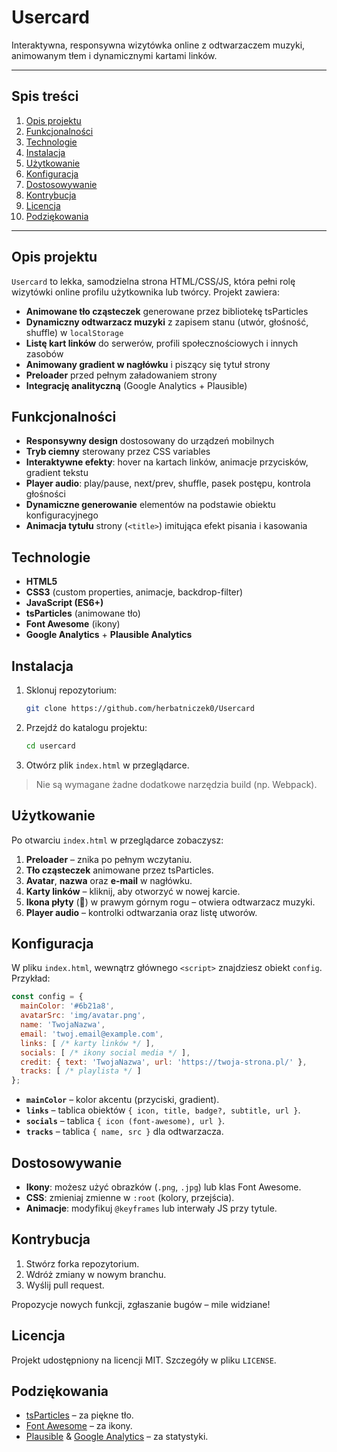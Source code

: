 # Usercard

Interaktywna, responsywna wizytówka online z odtwarzaczem muzyki, animowanym tłem i dynamicznymi kartami linków.

---

## Spis treści
1. [Opis projektu](#opis-projektu)
2. [Funkcjonalności](#funkcjonalności)
3. [Technologie](#technologie)
4. [Instalacja](#instalacja)
5. [Użytkowanie](#użytkowanie)
6. [Konfiguracja](#konfiguracja)
7. [Dostosowywanie](#dostosowywanie)
8. [Kontrybucja](#kontrybucja)
9. [Licencja](#licencja)
10. [Podziękowania](#podziękowania)

---

## Opis projektu

`Usercard` to lekka, samodzielna strona HTML/CSS/JS, która pełni rolę wizytówki online profilu użytkownika lub twórcy. Projekt zawiera:

- **Animowane tło cząsteczek** generowane przez bibliotekę tsParticles
- **Dynamiczny odtwarzacz muzyki** z zapisem stanu (utwór, głośność, shuffle) w `localStorage`
- **Listę kart linków** do serwerów, profili społecznościowych i innych zasobów
- **Animowany gradient w nagłówku** i piszący się tytuł strony
- **Preloader** przed pełnym załadowaniem strony
- **Integrację analityczną** (Google Analytics + Plausible)

## Funkcjonalności

- **Responsywny design** dostosowany do urządzeń mobilnych
- **Tryb ciemny** sterowany przez CSS variables
- **Interaktywne efekty**: hover na kartach linków, animacje przycisków, gradient tekstu
- **Player audio**: play/pause, next/prev, shuffle, pasek postępu, kontrola głośności
- **Dynamiczne generowanie** elementów na podstawie obiektu konfiguracyjnego
- **Animacja tytułu** strony (`<title>`) imitująca efekt pisania i kasowania

## Technologie

- **HTML5**
- **CSS3** (custom properties, animacje, backdrop-filter)
- **JavaScript (ES6+)**
- **tsParticles** (animowane tło)  
- **Font Awesome** (ikony)
- **Google Analytics** + **Plausible Analytics**

## Instalacja

1. Sklonuj repozytorium:
   ```bash
   git clone https://github.com/herbatniczek0/Usercard
   ```
2. Przejdź do katalogu projektu:
   ```bash
   cd usercard
   ```
3. Otwórz plik `index.html` w przeglądarce.

> Nie są wymagane żadne dodatkowe narzędzia build (np. Webpack).

## Użytkowanie

Po otwarciu `index.html` w przeglądarce zobaczysz:

1. **Preloader** – znika po pełnym wczytaniu.
2. **Tło cząsteczek** animowane przez tsParticles.
3. **Avatar**, **nazwa** oraz **e-mail** w nagłówku.
4. **Karty linków** – kliknij, aby otworzyć w nowej karcie.
5. **Ikona płyty** (💽) w prawym górnym rogu – otwiera odtwarzacz muzyki.
6. **Player audio** – kontrolki odtwarzania oraz listę utworów.

## Konfiguracja

W pliku `index.html`, wewnątrz głównego `<script>` znajdziesz obiekt `config`. Przykład:

```js
const config = {
  mainColor: '#6b21a8',
  avatarSrc: 'img/avatar.png',
  name: 'TwojaNazwa',
  email: 'twoj.email@example.com',
  links: [ /* karty linków */ ],
  socials: [ /* ikony social media */ ],
  credit: { text: 'TwojaNazwa', url: 'https://twoja-strona.pl/' },
  tracks: [ /* playlista */ ]
};
```

- **`mainColor`** – kolor akcentu (przyciski, gradient).  
- **`links`** – tablica obiektów `{ icon, title, badge?, subtitle, url }`.  
- **`socials`** – tablica `{ icon (font-awesome), url }`.  
- **`tracks`** – tablica `{ name, src }` dla odtwarzacza.

## Dostosowywanie

- **Ikony**: możesz użyć obrazków (`.png`, `.jpg`) lub klas Font Awesome.  
- **CSS**: zmieniaj zmienne w `:root` (kolory, przejścia).  
- **Animacje**: modyfikuj `@keyframes` lub interwały JS przy tytule.

## Kontrybucja

1. Stwórz forka repozytorium.  
2. Wdróż zmiany w nowym branchu.  
3. Wyślij pull request.  

Propozycje nowych funkcji, zgłaszanie bugów – mile widziane!

## Licencja

Projekt udostępniony na licencji MIT. Szczegóły w pliku `LICENSE`.

## Podziękowania

- [tsParticles](https://github.com/matteobruni/tsparticles) – za piękne tło.  
- [Font Awesome](https://fontawesome.com/) – za ikony.  
- [Plausible](https://plausible.io/) & [Google Analytics](https://analytics.google.com/) – za statystyki.

